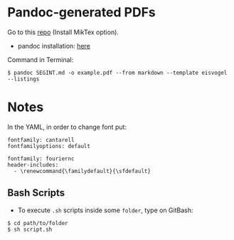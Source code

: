 # Pandoc-generated PDFs

Go to this [repo](https://github.com/Wandmalfarbe/pandoc-latex-template)  (Install MikTex option).<br />

- pandoc installation: [here](https://pandoc.org/installing.html)

Command in Terminal: <br />

```
$ pandoc SEGINT.md -o example.pdf --from markdown --template eisvogel --listings
```

# Notes

In the YAML, in order to change font put:

```
fontfamily: cantarell
fontfamilyoptions: default
```

```
fontfamily: fouriernc
header-includes:
  - \renewcommand{\familydefault}{\sfdefault}
```

## Bash Scripts

- To execute `.sh` scripts inside some `folder`, type on GitBash:

```
$ cd path/to/folder
$ sh script.sh
```